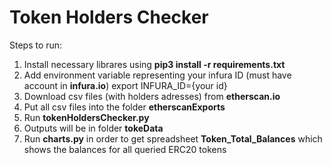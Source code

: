 # Token Holders Checker

Steps to run:
1. Install necessary librares using **pip3 install -r requirements.txt**
2. Add environment variable representing your infura ID (must have account in **infura.io**) export INFURA_ID={your id}
3. Download csv files (with holders adresses) from **etherscan.io**
4. Put all csv files into the folder **etherscanExports**
5. Run **tokenHoldersChecker.py**
6. Outputs will be in folder **tokeData**
7. Run **charts.py** in order to get spreadsheet **Token_Total_Balances** which shows the balances for all queried ERC20 tokens
